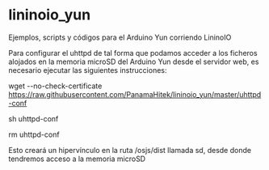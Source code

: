 # lininoio_yun
Ejemplos, scripts y códigos para el Arduino Yun corriendo LininoIO

Para configurar el uhttpd de tal forma que podamos acceder a los ficheros alojados en la memoria microSD del Arduino Yun
desde el servidor web, es necesario ejecutar las siguientes instrucciones:

wget --no-check-certificate https://raw.githubusercontent.com/PanamaHitek/lininoio_yun/master/uhttpd-conf


sh uhttpd-conf


rm uhttpd-conf

Esto creará un hipervínculo en la ruta /osjs/dist llamada sd, desde donde tendremos acceso a la memoria microSD
